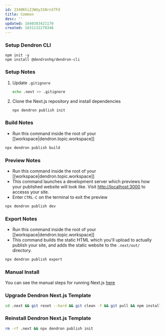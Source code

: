 ```yaml
---
id: 2340KhiZJWUy31Nrn37Fd
title: Common
desc: ''
updated: 1640383421170
created: 1631132278348
---
```


### Setup Dendron CLI
```
npm init -y 
npm install @dendronhq/dendron-cli
```

### Setup Notes
1. Update `.gitignore`
    ```sh
    echo .next >> .gitignore
    ```
1. Clone the Next.js repository and install dependencies
    ```sh
    npx dendron publish init
    ```

### Build Notes

- Run this command inside the root of your [[workspace|dendron.topic.workspace]]
```sh
npx dendron publish build
```

### Preview Notes

- Run this command inside the root of your [[workspace|dendron.topic.workspace]]
- This command launches a development server which previews how your published website will look like.  Visit [http://localhost:3000](http://localhost:3000) to accesss your site. 
- Enter `CTRL-C` on the terminal to exit the preview
```sh
npx dendron publish dev
```

### Export Notes

- Run this command inside the root of your [[workspace|dendron.topic.workspace]]
- This command builds the static HTML which you'll upload to actually publish your site, and adds the static website to the `.next/out/` directory.

```sh
npx dendron publish export
```

### Manual Install

You can see the manual steps for running Next.js [here](https://github.com/dendronhq/dendron/blob/5f6ba8c75b3a2921de70ac784237441b03374dea/packages/dendron-cli/src/commands/publishCLICommand.ts#L287)

### Upgrade Dendron Next.js Template

```sh
cd .next && git reset --hard && git clean -f && git pull && npm install 
```

### Reinstall Dendron Next.js Template

```sh
rm -rf .next && npx dendron publish init
```

##
